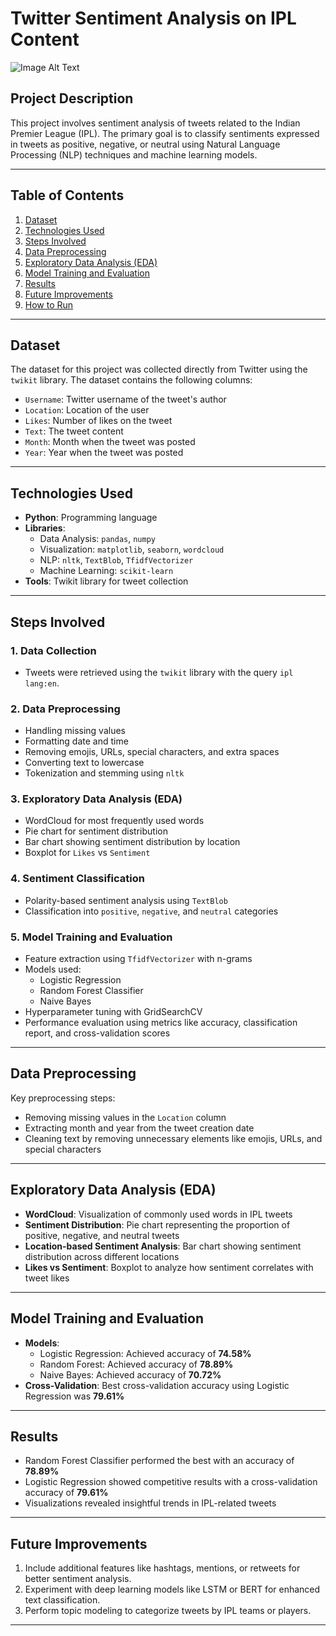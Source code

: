 # Twitter Sentiment Analysis on IPL Content

![Image Alt Text](https://drive.google.com/uc?export=view&id=15akyo4oWAj6qFgMQHno36us_xls1xrSQ)

## Project Description
This project involves sentiment analysis of tweets related to the Indian Premier League (IPL). The primary goal is to classify sentiments expressed in tweets as positive, negative, or neutral using Natural Language Processing (NLP) techniques and machine learning models.

---

## Table of Contents
1. [Dataset](#dataset)
2. [Technologies Used](#technologies-used)
3. [Steps Involved](#steps-involved)
4. [Data Preprocessing](#data-preprocessing)
5. [Exploratory Data Analysis (EDA)](#exploratory-data-analysis-eda)
6. [Model Training and Evaluation](#model-training-and-evaluation)
7. [Results](#results)
8. [Future Improvements](#future-improvements)
9. [How to Run](#how-to-run)

---

## Dataset
The dataset for this project was collected directly from Twitter using the `twikit` library. The dataset contains the following columns:
- `Username`: Twitter username of the tweet's author
- `Location`: Location of the user
- `Likes`: Number of likes on the tweet
- `Text`: The tweet content
- `Month`: Month when the tweet was posted
- `Year`: Year when the tweet was posted

---

## Technologies Used
- **Python**: Programming language
- **Libraries**: 
  - Data Analysis: `pandas`, `numpy`
  - Visualization: `matplotlib`, `seaborn`, `wordcloud`
  - NLP: `nltk`, `TextBlob`, `TfidfVectorizer`
  - Machine Learning: `scikit-learn`
- **Tools**: Twikit library for tweet collection

---

## Steps Involved

### 1. Data Collection
- Tweets were retrieved using the `twikit` library with the query `ipl lang:en`.

### 2. Data Preprocessing
- Handling missing values
- Formatting date and time
- Removing emojis, URLs, special characters, and extra spaces
- Converting text to lowercase
- Tokenization and stemming using `nltk`

### 3. Exploratory Data Analysis (EDA)
- WordCloud for most frequently used words
- Pie chart for sentiment distribution
- Bar chart showing sentiment distribution by location
- Boxplot for `Likes` vs `Sentiment`

### 4. Sentiment Classification
- Polarity-based sentiment analysis using `TextBlob`
- Classification into `positive`, `negative`, and `neutral` categories

### 5. Model Training and Evaluation
- Feature extraction using `TfidfVectorizer` with n-grams
- Models used:
  - Logistic Regression
  - Random Forest Classifier
  - Naive Bayes
- Hyperparameter tuning with GridSearchCV
- Performance evaluation using metrics like accuracy, classification report, and cross-validation scores

---

## Data Preprocessing
Key preprocessing steps:
- Removing missing values in the `Location` column
- Extracting month and year from the tweet creation date
- Cleaning text by removing unnecessary elements like emojis, URLs, and special characters

---

## Exploratory Data Analysis (EDA)
- **WordCloud**: Visualization of commonly used words in IPL tweets
- **Sentiment Distribution**: Pie chart representing the proportion of positive, negative, and neutral tweets
- **Location-based Sentiment Analysis**: Bar chart showing sentiment distribution across different locations
- **Likes vs Sentiment**: Boxplot to analyze how sentiment correlates with tweet likes

---

## Model Training and Evaluation
- **Models**:
  - Logistic Regression: Achieved accuracy of **74.58%**
  - Random Forest: Achieved accuracy of **78.89%**
  - Naive Bayes: Achieved accuracy of **70.72%**
- **Cross-Validation**: Best cross-validation accuracy using Logistic Regression was **79.61%**

---

## Results
- Random Forest Classifier performed the best with an accuracy of **78.89%**
- Logistic Regression showed competitive results with a cross-validation accuracy of **79.61%**
- Visualizations revealed insightful trends in IPL-related tweets

---

## Future Improvements
1. Include additional features like hashtags, mentions, or retweets for better sentiment analysis.
2. Experiment with deep learning models like LSTM or BERT for enhanced text classification.
3. Perform topic modeling to categorize tweets by IPL teams or players.

---
